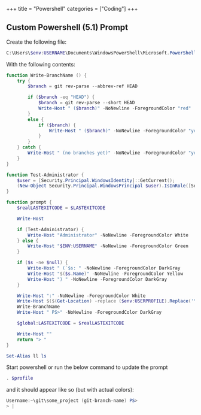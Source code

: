 +++
title = "Powershell"
categories = ["Coding"]
+++

## Custom Powershell (5.1) Prompt

Create the following file:

```powershell
C:\Users\$env:USERNAME\Documents\WindowsPowerShell\Microsoft.PowerShell_profile.ps1
```

With the following contents:

```powershell
function Write-BranchName () {
    try {
        $branch = git rev-parse --abbrev-ref HEAD

        if ($branch -eq "HEAD") {
            $branch = git rev-parse --short HEAD
            Write-Host " ($branch)" -NoNewline -ForegroundColor "red"
        }
        else {
            if ($branch) {
                Write-Host " ($branch)" -NoNewline -ForegroundColor "yellow"
            }
        }
    } catch {
        Write-Host " (no branches yet)" -NoNewline -ForegroundColor "yellow"
    }
}

function Test-Administrator {
    $user = [Security.Principal.WindowsIdentity]::GetCurrent();
    (New-Object Security.Principal.WindowsPrincipal $user).IsInRole([Security.Principal.WindowsBuiltinRole]::Administrator)
}

function prompt {
    $realLASTEXITCODE = $LASTEXITCODE

    Write-Host

    if (Test-Administrator) {
        Write-Host "Administrator" -NoNewline -ForegroundColor White
    } else {
        Write-Host "$ENV:USERNAME" -NoNewline -ForegroundColor Green
    }

    if ($s -ne $null) {
        Write-Host " (`$s: " -NoNewline -ForegroundColor DarkGray
        Write-Host "$($s.Name)" -NoNewline -ForegroundColor Yellow
        Write-Host ") " -NoNewline -ForegroundColor DarkGray
    }

    Write-Host ":" -NoNewline -ForegroundColor White
    Write-Host $($(Get-Location) -replace ($env:USERPROFILE).Replace('\','\\'), "~") -NoNewline -ForegroundColor Blue
    Write-BranchName
    Write-Host " PS>" -NoNewline -ForegroundColor DarkGray

    $global:LASTEXITCODE = $realLASTEXITCODE

    Write-Host ""
    return "> "
}

Set-Alias ll ls
```

Start powershell or run the below command to update the prompt

```powershell
. $profile
```

and it should appear like so (but with actual colors):

```powershell
Username:~\git\some_project (git-branch-name) PS>
> |
```
